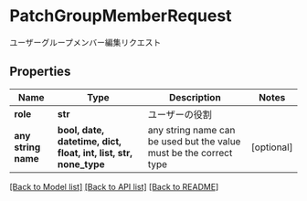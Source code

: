 # PatchGroupMemberRequest

ユーザーグループメンバー編集リクエスト

## Properties
Name | Type | Description | Notes
------------ | ------------- | ------------- | -------------
**role** | **str** | ユーザーの役割 | 
**any string name** | **bool, date, datetime, dict, float, int, list, str, none_type** | any string name can be used but the value must be the correct type | [optional]

[[Back to Model list]](../README.md#documentation-for-models) [[Back to API list]](../README.md#documentation-for-api-endpoints) [[Back to README]](../README.md)


